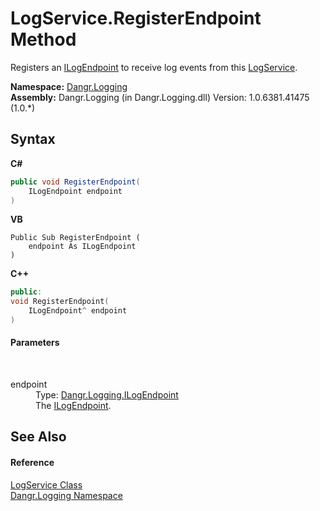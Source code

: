 # LogService.RegisterEndpoint Method 
 

Registers an <a href="T_Dangr_Logging_ILogEndpoint">ILogEndpoint</a> to receive log events from this <a href="T_Dangr_Logging_LogService">LogService</a>.

**Namespace:**&nbsp;<a href="N_Dangr_Logging">Dangr.Logging</a><br />**Assembly:**&nbsp;Dangr.Logging (in Dangr.Logging.dll) Version: 1.0.6381.41475 (1.0.*)

## Syntax

**C#**<br />
``` C#
public void RegisterEndpoint(
	ILogEndpoint endpoint
)
```

**VB**<br />
``` VB
Public Sub RegisterEndpoint ( 
	endpoint As ILogEndpoint
)
```

**C++**<br />
``` C++
public:
void RegisterEndpoint(
	ILogEndpoint^ endpoint
)
```


#### Parameters
&nbsp;<dl><dt>endpoint</dt><dd>Type: <a href="T_Dangr_Logging_ILogEndpoint">Dangr.Logging.ILogEndpoint</a><br />The <a href="T_Dangr_Logging_ILogEndpoint">ILogEndpoint</a>.</dd></dl>

## See Also


#### Reference
<a href="T_Dangr_Logging_LogService">LogService Class</a><br /><a href="N_Dangr_Logging">Dangr.Logging Namespace</a><br />